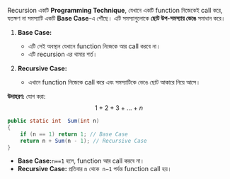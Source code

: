 Recursion একটি **Programming Technique**, যেখানে একটি function নিজেকেই call করে, যতক্ষণ না সমস্যাটি একটি **Base Case**-এ পৌঁছে। এটি সমস্যাগুলোকে **ছোট উপ-সমস্যায় ভেঙে** সমাধান করে।

1. **Base Case:**
    
    - এটি সেই অবস্থান যেখানে function নিজেকে আর call করবে না।
    - এটি recursion এর থামার শর্ত।
2. **Recursive Case:**
    
    - এখানে function নিজেকে call করে এবং সমস্যাটিকে ভেঙে ছোট আকারে নিয়ে আসে।

**উদাহরণ:** যোগ করা: $$1 + 2 + 3 + \dots + n   $$
```java
public static int  Sum(int n)
{
    if (n == 1) return 1; // Base Case
    return n + Sum(n - 1); // Recursive Case
}

```

- **Base Case:**` n==1 ` হলে, function আর call করবে না।
- **Recursive Case:** প্রতিবার `n` থেকে` n−1` পর্যন্ত function call হয়।

